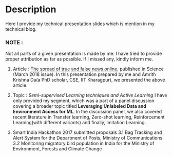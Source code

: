 # Description
Here I provide my technical presentation slides which is mention in my technical blog.

### NOTE : 
Not all parts of a given presentation is made by me. I have tried to provide proper attribution as far as possible. If I missed any, kindly inform me.

1. Article : [The spread of true and false news online](http://science.sciencemag.org/content/359/6380/1146), published in Science (March 2018 issue). In this presentation prepared by me and Amrith Krishna Da(a PhD scholar, CSE, IIT Kharagpur), we presented the above article.

2. Topic : *Semi-supervised Learning techniques and Active Learning*
I have only provided my segment, which was a part of a panel discussion covering a broader topic titled **Leveraging Unlabeled Data and Environment Access for ML**. In the discussion panel, we also covered recent literature in Transfer learning, Zero-shot learning, Reinforcement Learning(with different variants) and finally, Imitation Learning.

3. Smart India Hackathon 2017 submitted proposals
3.1 Bag Tracking and Alert System for the Department of Posts, Ministry of Communications
3.2 Monitoring migratory bird population in India for the Ministry of Environment, Forests and Climate Change
